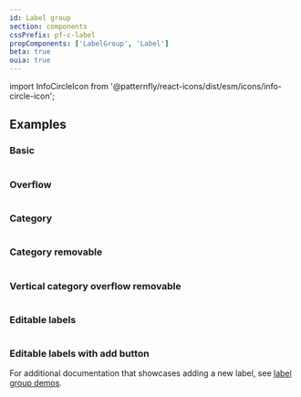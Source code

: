 ```yaml
---
id: Label group
section: components
cssPrefix: pf-c-label
propComponents: ['LabelGroup', 'Label']
beta: true
ouia: true
---
```


import InfoCircleIcon from '@patternfly/react-icons/dist/esm/icons/info-circle-icon';

## Examples

### Basic

```ts file="LabelGroupBasic.tsx"
```

### Overflow

```ts file="LabelGroupOverflow.tsx"
```

### Category

```ts file="LabelGroupCategory.tsx"
```

### Category removable

```ts file="LabelGroupCategoryRemovable.tsx"
```

### Vertical category overflow removable

```ts file="LabelGroupVerticalCategoryOverflowRemovable.tsx"
```

### Editable labels

```ts file="LabelGroupEditableLabels.tsx" isBeta
```

### Editable labels with add button

For additional documentation that showcases adding a new label, see [label group demos](/components/label-group/react-demos).

```ts file="LabelGroupEditableAdd.tsx"
```
